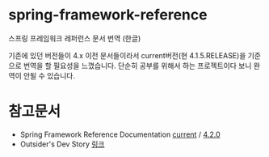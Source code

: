 # spring-framework-reference
스프링 프레임워크 레퍼런스 문서 번역 (한글)

기존에 있던 버전들이 4.x 이전 문서들이라서 current버전(현 4.1.5.RELEASE)을 기준으로 번역을 할 필요성을 느꼈습니다.
단순히 공부를 위해서 하는 프로젝트이다 보니 완역이 안될 수 있습니다.

# 참고문서
* Spring Framework Reference Documentation [current](http://docs.spring.io/spring/docs/current/spring-framework-reference/htmlsingle/) / [4.2.0](http://docs.spring.io/spring/docs/4.2.0.BUILD-SNAPSHOT/spring-framework-reference/html/)
* Outsider's Dev Story [링크](http://blog.outsider.ne.kr/tag/spring_reference_documentation)